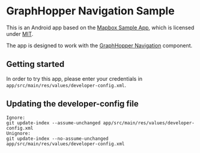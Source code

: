 # GraphHopper Navigation Sample

This is an Android app based on the [Mapbox Sample App](https://github.com/mapbox/mapbox-navigation-android/tree/master/app),
which is licensed under [MIT](https://github.com/mapbox/mapbox-navigation-android/blob/master/LICENSE).

The app is designed to work with the [GraphHopper Navigation](https://github.com/graphhopper/graphhopper-navigation) component.

## Getting started

In order to try this app, please enter your credentials in `app/src/main/res/values/developer-config.xml`.

## Updating the developer-config file

```
Ignore:
git update-index --assume-unchanged app/src/main/res/values/developer-config.xml
Unignore:
git update-index --no-assume-unchanged app/src/main/res/values/developer-config.xml
```
